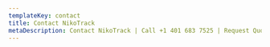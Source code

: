 ```yaml
---
templateKey: contact
title: Contact NikoTrack
metaDescription: Contact NikoTrack | Call +1 401 683 7525 | Request Quotation for Nikotrack Overhead Conveyors | Light Cranes | Fall Arrest Protection | Industrial Sliding Doors
---
```

